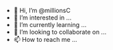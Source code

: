 - 👋 Hi, I’m @millionsC
- 👀 I’m interested in ...
- 🌱 I’m currently learning ...
- 💞️ I’m looking to collaborate on ...
- 📫 How to reach me ...

<!---
millionsC/millionsC is a ✨ special ✨ repository because its `README.md` (this file) appears on your GitHub profile.
You can click the Preview link to take a look at your changes.
--->
